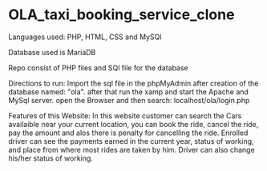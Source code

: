 # OLA_taxi_booking_service_clone

Languages used: PHP, HTML, CSS and MySQl

Database used is MariaDB

Repo consist of PHP files and SQl file for the database

Directions to run:
Import the sql file in the phpMyAdmin after creation of the database named: "ola". after that run the xamp and start the Apache and MySql server. open the Browser and then search: localhost/ola/login.php

Features of this Website:
In this website customer can search the Cars availaible near your current location, you can book the ride, cancel the ride, pay the amount and alos there is penalty for cancelling the ride. Enrolled driver can see the payments earned in the current year, status of working, and place from where most rides are taken by him. Driver can also change his/her status of working.

